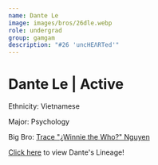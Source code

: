 ```yaml
---
name: Dante Le
image: images/bros/26dle.webp
role: undergrad
group: gamgam
description: "#26 'uncHEΛRTed'"
---
```


# Dante Le | Active
Ethnicity: Vietnamese

Major: Psychology

Big Bro: [Trace "¿Winnie the Who?" Nguyen](07tnguyen)

[Click here](/ujis/7tnguyen/) to view Dante's Lineage!
